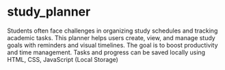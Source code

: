 # study_planner
Students often face challenges in organizing study schedules and tracking academic tasks. This planner helps users create, view, and manage study goals with reminders and visual timelines. The goal is to boost productivity and time management. Tasks and progress can be saved locally using HTML, CSS, JavaScript (Local Storage)
